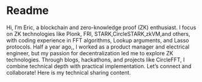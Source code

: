 # Readme
Hi, I’m Eric, a blockchain and zero-knowledge proof (ZK) enthusiast. I focus on ZK technologies like Plonk, FRI, STARK,CircleSTARK,zkVM,and others, with coding experience in FFT algorithms, Lookup arguments, and Lasso protocols. 
Half a year ago,, I worked as a product manager and electrical engineer, but my passion for decentralization led me to explore ZK technologies. Through blogs, hackathons, and projects like CircleFFT, I combine technical depth with practical implementation. Let’s connect and collaborate!
Here is my technical sharing content.
